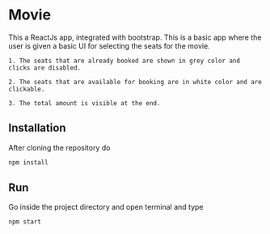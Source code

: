 # Movie

This a ReactJs app, integrated with bootstrap. This is a basic app where the user is given a basic UI for selecting the seats for the movie.

```
1. The seats that are already booked are shown in grey color and clicks are disabled.

2. The seats that are available for booking are in white color and are clickable.

3. The total amount is visible at the end.
```

## Installation

After cloning the repository do

```bash
npm install
```

## Run
Go inside the project directory and open terminal and type

```
npm start
```
